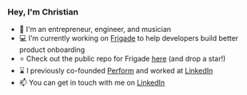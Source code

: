 ### Hey, I'm Christian

- 👋 I'm an entrepreneur, engineer, and musician
- 💻 I’m currently working on [Frigade](https://frigade.com) to help developers build better product onboarding
- ⭐ Check out the public repo for Frigade [here](https://github.com/FrigadeHQ/react-native-onboard) (and drop a star!) 
- ⌛ I previously co-founded [Perform](https://joinperform.com) and worked at [LinkedIn](https://linkedin.com)
- 📫 You can get in touch with me on [LinkedIn](https://linkedin.com/in/cmathies)

